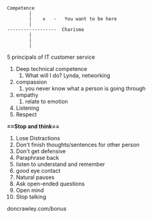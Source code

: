 ```
Competence
		|
		|    x   -   You want to be here
		|
------------------  Charisma
		|
		|
		|
```
5 principals of IT customer service
1. Deep technical competence
	1. What will I do? Lynda, networking
2. compassion
	1. you never know what a person is going through
3. empathy
	1. relate to emotion
4. Listening
5. Respect

**==Stop and think==**

1. Lose Distractions
2. Don't finish thoughts/sentences for other person
3. Don't get defensive
4. Paraphrase back
5. listen to understand and remember
6. good eye contact
7. Natural pauses
8. Ask open-ended questions
9. Open mind
10. Stop talking

doncrawley.com/bonus